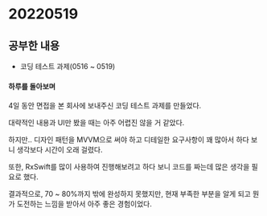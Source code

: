 # 20220519

## 공부한 내용
+ 코딩 테스트 과제(0516 ~ 0519)

#### 하루를 돌아보며
4일 동안 면접을 본 회사에 보내주신 코딩 테스트 과제를 만들었다.

대략적인 내용과 UI만 봤을 때는 아주 어렵진 않을 거 같았다.

하지만.. 디자인 패턴을 MVVM으로 써야 하고 디테일한 요구사항이 꽤 많아서 하다 보니 생각보다 시간이 오래 걸렸다.

또한, RxSwift를 많이 사용하여 진행해보려고 하다 보니 코드를 짜는데 많은 생각을 필요로 했다.

결과적으로, 70 ~ 80%까지 밖에 완성하지 못했지만, 현재 부족한 부분을 알게 되고 뭔가 도전하는 느낌을 받아서 아주 좋은 경험이었다. 
